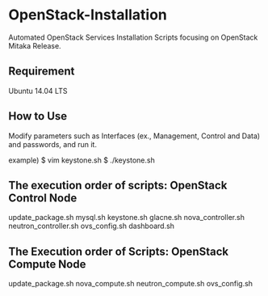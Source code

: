 # OpenStack-Installation

Automated OpenStack Services Installation Scripts focusing on OpenStack Mitaka Release.

## Requirement
Ubuntu 14.04 LTS

## How to Use
Modify parameters such as Interfaces (ex., Management, Control and Data) and passwords, and run it.

example)
$ vim keystone.sh
$ ./keystone.sh

## The execution order of scripts: OpenStack Control Node
update_package.sh
mysql.sh
keystone.sh
glacne.sh
nova_controller.sh
neutron_controller.sh
ovs_config.sh
dashboard.sh

## The Execution order of Scripts: OpenStack Compute Node
update_package.sh
nova_compute.sh
neutron_compute.sh
ovs_config.sh
